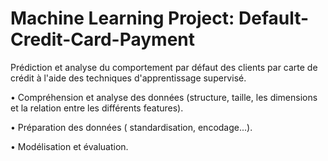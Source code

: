 # Machine Learning Project: Default-Credit-Card-Payment

Prédiction et analyse du comportement par défaut des clients par carte de crédit à l'aide des techniques d'apprentissage supervisé.

 • Compréhension et analyse des données (structure, taille, les dimensions et la relation entre les différents features).
 
 • Préparation des données ( standardisation, encodage...).
 
 • Modélisation et évaluation.
